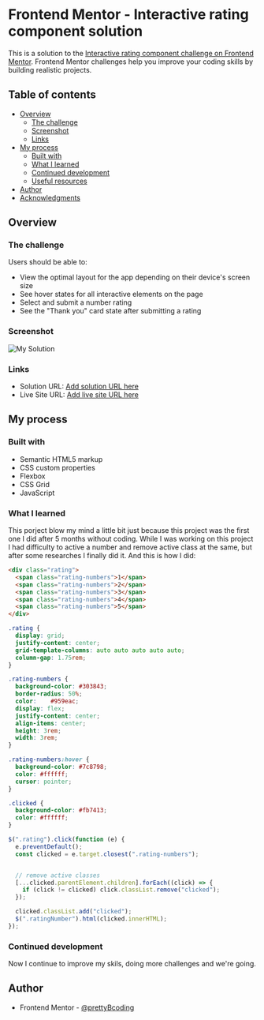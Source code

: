 # Frontend Mentor - Interactive rating component solution

This is a solution to the [Interactive rating component challenge on Frontend Mentor](https://www.frontendmentor.io/challenges/interactive-rating-component-koxpeBUmI). Frontend Mentor challenges help you improve your coding skills by building realistic projects.

## Table of contents

- [Overview](#overview)
  - [The challenge](#the-challenge)
  - [Screenshot](#screenshot)
  - [Links](#links)
- [My process](#my-process)
  - [Built with](#built-with)
  - [What I learned](#what-i-learned)
  - [Continued development](#continued-development)
  - [Useful resources](#useful-resources)
- [Author](#author)
- [Acknowledgments](#acknowledgments)

## Overview

### The challenge

Users should be able to:

- View the optimal layout for the app depending on their device's screen size
- See hover states for all interactive elements on the page
- Select and submit a number rating
- See the "Thank you" card state after submitting a rating

### Screenshot

![My Solution](screenshot.png)

### Links

- Solution URL: [Add solution URL here](https://your-solution-url.com)
- Live Site URL: [Add live site URL here](https://your-live-site-url.com)

## My process

### Built with

- Semantic HTML5 markup
- CSS custom properties
- Flexbox
- CSS Grid
- JavaScript

### What I learned

This porject blow my mind a little bit just because this project was the first one I did after 5 months without coding. While I was working on this project I had difficulty to active a number and remove active class at the same, but after some researches I finally did it. And this is how I did:

```html
<div class="rating">
  <span class="rating-numbers">1</span>
  <span class="rating-numbers">2</span>
  <span class="rating-numbers">3</span>
  <span class="rating-numbers">4</span>
  <span class="rating-numbers">5</span>
</div>
```
```css
.rating {
  display: grid;
  justify-content: center;
  grid-template-columns: auto auto auto auto auto;
  column-gap: 1.75rem;
}

.rating-numbers {
  background-color:	#303843;
  border-radius: 50%;
  color: 	#959eac;
  display: flex;
  justify-content: center;
  align-items: center;
  height: 3rem;
  width: 3rem;
}

.rating-numbers:hover {
  background-color:	#7c8798;
  color: #ffffff;
  cursor: pointer;
}

.clicked {
  background-color: #fb7413;
  color: #ffffff;
}
```
```js
$(".rating").click(function (e) {
  e.preventDefault();
  const clicked = e.target.closest(".rating-numbers");


  // remove active classes
  [...clicked.parentElement.children].forEach((click) => {
    if (click != clicked) click.classList.remove("clicked");
  });

  clicked.classList.add("clicked");
  $(".ratingNumber").html(clicked.innerHTML);
});
```

### Continued development

Now I continue to improve my skils, doing more challenges and we're going.


## Author

- Frontend Mentor - [@prettyBcoding](https://www.frontendmentor.io/profile/prettyBcoding)
